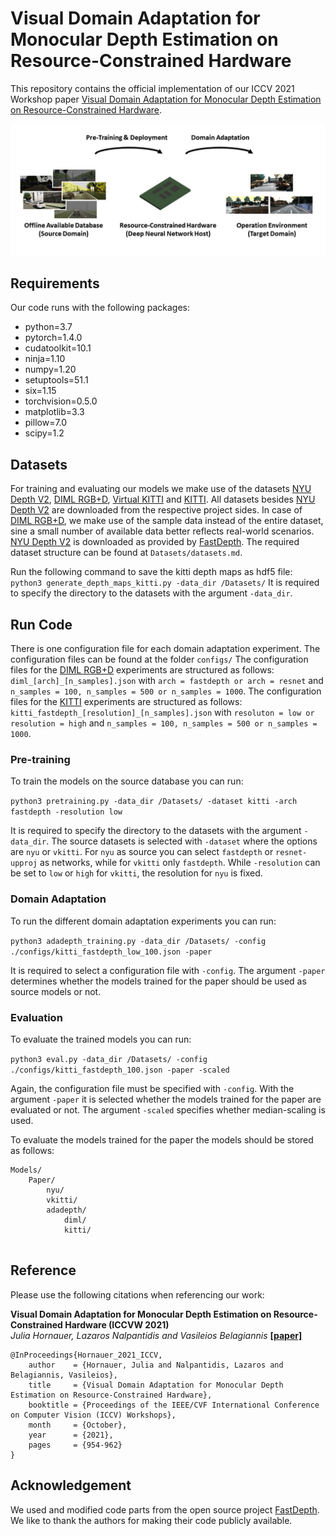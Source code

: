 # Visual Domain Adaptation for Monocular Depth Estimation on Resource-Constrained Hardware

This repository contains the official implementation of our ICCV 2021 Workshop paper [Visual Domain Adaptation for Monocular Depth Estimation on Resource-Constrained Hardware](https://openaccess.thecvf.com/content/ICCV2021W/ERCVAD/papers/Hornauer_Visual_Domain_Adaptation_for_Monocular_Depth_Estimation_on_Resource-Constrained_Hardware_ICCVW_2021_paper.pdf).

![Overview](Images/github_overview.jpg)
## Requirements
Our code runs with the following packages:
* python=3.7
* pytorch=1.4.0 
* cudatoolkit=10.1
* ninja=1.10
* numpy=1.20
* setuptools=51.1
* six=1.15
* torchvision=0.5.0
* matplotlib=3.3
* pillow=7.0
* scipy=1.2

## Datasets 
For training and evaluating our models we make use of the datasets [NYU Depth V2](https://cs.nyu.edu/~silberman/datasets/nyu_depth_v2.html), [DIML RGB+D](https://dimlrgbd.github.io/), [Virtual KITTI](https://europe.naverlabs.com/research/computer-vision/proxy-virtual-worlds-vkitti-2/) and [KITTI](http://www.cvlibs.net/datasets/kitti/raw_data.php). All datasets besides [NYU Depth V2](https://cs.nyu.edu/~silberman/datasets/nyu_depth_v2.html) are downloaded from the respective project sides. In case of [DIML RGB+D](https://dimlrgbd.github.io/), we make use of the sample data instead of the entire dataset, sine a small number of available data better reflects real-world scenarios. [NYU Depth V2](https://cs.nyu.edu/~silberman/datasets/nyu_depth_v2.html) is downloaded  as provided by [FastDepth](https://github.com/dwofk/fast-depth).
The required dataset structure can be found at `Datasets/datasets.md`.

Run the following command to save the kitti depth maps as hdf5 file: 
``
python3 generate_depth_maps_kitti.py -data_dir /Datasets/
``
It is required to specify the directory to the datasets with the argument `-data_dir`.

## Run Code 
There is one configuration file for each domain adaptation experiment. The configuration files can be found at the folder `configs/` The configuration files for the [DIML RGB+D](https://dimlrgbd.github.io/) experiments are structured as follows: `diml_[arch]_[n_samples].json` with `arch = fastdepth or arch = resnet` and `n_samples = 100, n_samples = 500 or n_samples = 1000`. The configuration files for the [KITTI](http://www.cvlibs.net/datasets/kitti/raw_data.php) experiments are structured as follows: `kitti_fastdepth_[resolution]_[n_samples].json` with `resoluton = low or resolution = high` and `n_samples = 100, n_samples = 500 or n_samples = 1000`. 

### Pre-training 
To train the models on the source database you can run: 

``
python3 pretraining.py -data_dir /Datasets/ -dataset kitti -arch fastdepth -resolution low 
``

It is required to specify the directory to the datasets with the argument `-data_dir`. The source datasets is selected with `-dataset` where the options are `nyu` or `vkitti`. For `nyu` as source you can select `fastdepth` or `resnet-upproj` as networks, while for `vkitti` only `fastdepth`. While `-resolution` can be set to `low` or `high` for `vkitti`, the resolution for `nyu` is fixed.

### Domain Adaptation 
To run the different domain adaptation experiments you can run: 

``
python3 adadepth_training.py -data_dir /Datasets/ -config ./configs/kitti_fastdepth_low_100.json -paper
``

It is required to select a configuration file with `-config`. The argument `-paper` determines whether the models trained for the paper should be used as source models or not. 

### Evaluation 
To evaluate the trained models you can run: 

``
python3 eval.py -data_dir /Datasets/ -config ./configs/kitti_fastdepth_100.json -paper -scaled
``

Again, the configuration file must be specified with `-config`. With the argument `-paper` it is selected whether the models trained for the paper are evaluated or not. The argument `-scaled` specifies whether median-scaling is used. 

To evaluate the models trained for the paper the models should be stored as follows: 
```
Models/ 
    Paper/
        nyu/
        vkitti/
        adadepth/
            diml/
            kitti/
        
```

## Reference
Please use the following citations when referencing our work: 

**Visual Domain Adaptation for Monocular Depth Estimation on Resource-Constrained Hardware (ICCVW 2021)** \
*Julia Hornauer, Lazaros Nalpantidis and Vasileios Belagiannis* **[[paper]](https://openaccess.thecvf.com/content/ICCV2021W/ERCVAD/papers/Hornauer_Visual_Domain_Adaptation_for_Monocular_Depth_Estimation_on_Resource-Constrained_Hardware_ICCVW_2021_paper.pdf)**
```
@InProceedings{Hornauer_2021_ICCV,
    author    = {Hornauer, Julia and Nalpantidis, Lazaros and Belagiannis, Vasileios},
    title     = {Visual Domain Adaptation for Monocular Depth Estimation on Resource-Constrained Hardware},
    booktitle = {Proceedings of the IEEE/CVF International Conference on Computer Vision (ICCV) Workshops},
    month     = {October},
    year      = {2021},
    pages     = {954-962}
}
``` 


## Acknowledgement
We used and modified code parts from the open source project [FastDepth](https://github.com/dwofk/fast-depth). We like to thank the authors for making their code publicly available. 